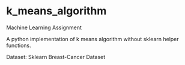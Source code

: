 # k_means_algorithm

Machine Learning Assignment

A python implementation of k means algorithm without sklearn helper functions.

Dataset: Sklearn Breast-Cancer Dataset
